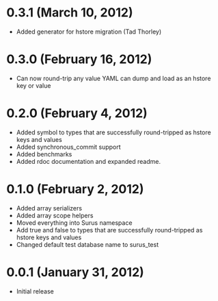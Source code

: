 # 0.3.1 (March 10, 2012)

* Added generator for hstore migration (Tad Thorley)

# 0.3.0 (February 16, 2012)

* Can now round-trip any value YAML can dump and load as an hstore key or value

# 0.2.0 (February 4, 2012)

* Added symbol to types that are successfully round-tripped as hstore keys and values
* Added synchronous_commit support
* Added benchmarks
* Added rdoc documentation and expanded readme.

# 0.1.0 (February 2, 2012)

* Added array serializers
* Added array scope helpers
* Moved everything into Surus namespace
* Add true and false to types that are successfully round-tripped as hstore keys and values
* Changed default test database name to surus_test

# 0.0.1 (January 31, 2012)

* Initial release
